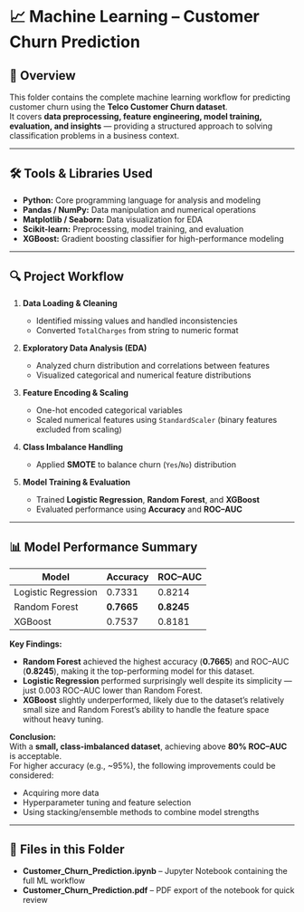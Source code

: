 # 📈 Machine Learning – Customer Churn Prediction  

## 📌 Overview  
This folder contains the complete machine learning workflow for predicting customer churn using the **Telco Customer Churn dataset**.  
It covers **data preprocessing, feature engineering, model training, evaluation, and insights** — providing a structured approach to solving classification problems in a business context.  

---

## 🛠 Tools & Libraries Used  
- **Python:** Core programming language for analysis and modeling  
- **Pandas / NumPy:** Data manipulation and numerical operations  
- **Matplotlib / Seaborn:** Data visualization for EDA  
- **Scikit-learn:** Preprocessing, model training, and evaluation  
- **XGBoost:** Gradient boosting classifier for high-performance modeling  

---

## 🔍 Project Workflow  
1. **Data Loading & Cleaning**  
   - Identified missing values and handled inconsistencies  
   - Converted `TotalCharges` from string to numeric format  

2. **Exploratory Data Analysis (EDA)**  
   - Analyzed churn distribution and correlations between features  
   - Visualized categorical and numerical feature distributions  

3. **Feature Encoding & Scaling**  
   - One-hot encoded categorical variables  
   - Scaled numerical features using `StandardScaler` (binary features excluded from scaling)  

4. **Class Imbalance Handling**  
   - Applied **SMOTE** to balance churn (`Yes`/`No`) distribution  

5. **Model Training & Evaluation**  
   - Trained **Logistic Regression**, **Random Forest**, and **XGBoost**  
   - Evaluated performance using **Accuracy** and **ROC–AUC**  

---

## 📊 Model Performance Summary  
| Model                | Accuracy | ROC–AUC |
|----------------------|----------|---------|
| Logistic Regression  | 0.7331   | 0.8214  |
| Random Forest        | **0.7665**   | **0.8245**  |
| XGBoost              | 0.7537   | 0.8181  |

**Key Findings:**
- **Random Forest** achieved the highest accuracy (**0.7665**) and ROC–AUC (**0.8245**), making it the top-performing model for this dataset.  
- **Logistic Regression** performed surprisingly well despite its simplicity — just 0.003 ROC–AUC lower than Random Forest.  
- **XGBoost** slightly underperformed, likely due to the dataset’s relatively small size and Random Forest’s ability to handle the feature space without heavy tuning.  

**Conclusion:**  
With a **small, class-imbalanced dataset**, achieving above **80% ROC–AUC** is acceptable.  
For higher accuracy (e.g., ~95%), the following improvements could be considered:  
- Acquiring more data  
- Hyperparameter tuning and feature selection  
- Using stacking/ensemble methods to combine model strengths  

---

## 📁 Files in this Folder  
- **Customer_Churn_Prediction.ipynb** – Jupyter Notebook containing the full ML workflow  
- **Customer_Churn_Prediction.pdf** – PDF export of the notebook for quick review  
